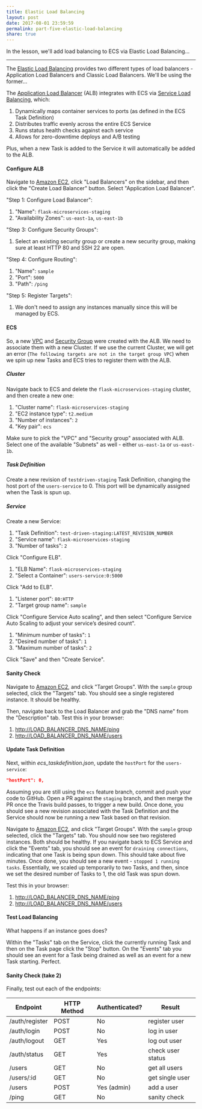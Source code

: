 ```yaml
---
title: Elastic Load Balancing
layout: post
date: 2017-08-01 23:59:59
permalink: part-five-elastic-load-balancing
share: true
---
```


In the lesson, we'll add load balancing to ECS via Elastic Load Balancing...

---

The [Elastic Load Balancing](https://aws.amazon.com/elasticloadbalancing/) provides two different types of load balancers - Application Load Balancers and Classic Load Balancers. We'll be using the former...

The [Application Load Balancer](https://aws.amazon.com/elasticloadbalancing/applicationloadbalancer/) (ALB) integrates with ECS via [Service Load Balancing](http://docs.aws.amazon.com/AmazonECS/latest/developerguide/service-load-balancing.html), which:

1. Dynamically maps container services to ports (as defined in the ECS Task Definition)
1. Distributes traffic evenly across the entire ECS Service
1. Runs status health checks against each service
1. Allows for zero-downtime deploys and A/B testing

Plus, when a new Task is added to the Service it will automatically be added to the ALB.

#### Configure ALB

Navigate to [Amazon EC2](https://console.aws.amazon.com/ec2/), click "Load Balancers" on the sidebar, and then click the "Create Load Balancer" button. Select "Application Load Balancer".

"Step 1: Configure Load Balancer":

1. "Name": `flask-microservices-staging`
1. "Availability Zones": `us-east-1a`, `us-east-1b`

"Step 3: Configure Security Groups":

1. Select an existing security group or create a new security group, making sure at least HTTP 80 and SSH 22 are open.

"Step 4: Configure Routing":

1. "Name": `sample`
1. "Port": `5000`
1. "Path": `/ping`

"Step 5: Register Targets":

1. We don't need to assign any instances manually since this will be managed by ECS.

#### ECS

So, a new [VPC](https://aws.amazon.com/vpc/) and [Security Group](http://docs.aws.amazon.com/AmazonVPC/latest/UserGuide/VPC_SecurityGroups.html) were created with the ALB. We need to associate them with a new Cluster. If we use the current Cluster, we will get an error (`The following targets are not in the target group VPC`) when we spin up new Tasks and ECS tries to register them with the ALB.

##### Cluster

Navigate back to ECS and delete the `flask-microservices-staging` cluster, and then create a new one:

1. "Cluster name": `flask-microservices-staging`
1. "EC2 instance type": `t2.medium`
1. "Number of instances": `2`
1. "Key pair": `ecs`

Make sure to pick the "VPC" and "Security group" associated with ALB. Select one of the available "Subnets" as well - either `us-east-1a` or `us-east-1b`.

##### Task Definition

Create a new revision of `testdriven-staging` Task Definition, changing the host port of the `users-service` to 0. This port will be dynamically assigned when the Task is spun up.

##### Service

Create a new Service:

1. "Task Definition": `test-driven-staging:LATEST_REVISION_NUMBER`
1. "Service name": `flask-microservices-staging`
1. "Number of tasks": `2`

Click "Configure ELB".

1. "ELB Name": `flask-microservices-staging`
1. "Select a Container": `users-service:0:5000`

Click "Add to ELB".

1. "Listener port": `80:HTTP`
1. "Target group name": `sample`

Click "Configure Service Auto scaling", and then select "Configure Service Auto Scaling to adjust your service’s desired count".

1. "Minimum number of tasks": `1`
1. "Desired number of tasks": `1`
1. "Maximum number of tasks": `2`

Click "Save" and then "Create Service".

#### Sanity Check

Navigate to [Amazon EC2](https://console.aws.amazon.com/ec2/), and click "Target Groups". With the `sample` group selected, click the "Targets" tab. You should see a single registered instance. It should be healthy.

Then, navigate back to the Load Balancer and grab the "DNS name" from the "Description" tab. Test this in your browser:

1. [http://LOAD_BALANCER_DNS_NAME/ping](http://LOAD_BALANCER_DNS_NAME/ping)
1. [http://LOAD_BALANCER_DNS_NAME/users](http://LOAD_BALANCER_DNS_NAME/users)

#### Update Task Definition

Next, within *ecs_taskdefinition.json*, update the `hostPort` for the `users-service`:

```json
"hostPort": 0,
```

Assuming you are still using the `ecs` feature branch, commit and push your code to GitHub. Open a PR against the `staging` branch, and then merge the PR once the Travis build passes, to trigger a new build. Once done, you should see a new revision associated with the Task Definition and the Service should now be running a new Task based on that revision.

Navigate to [Amazon EC2](https://console.aws.amazon.com/ec2/), and click "Target Groups". With the `sample` group selected, click the "Targets" tab. You should now see two registered instances. Both should be healthy. If you navigate back to ECS Service and click the "Events" tab, you should see an event for `draining connections`, indicating that one Task is being spun down. This should take about five minutes. Once done, you should see a new event - `stopped 1 running tasks`. Essentially, we scaled up temporarily to two Tasks, and then, since we set the desired number of Tasks to 1, the old Task was spun down.

Test this in your browser:

1. [http://LOAD_BALANCER_DNS_NAME/ping](http://LOAD_BALANCER_DNS_NAME/ping)
1. [http://LOAD_BALANCER_DNS_NAME/users](http://LOAD_BALANCER_DNS_NAME/users)

#### Test Load Balancing

What happens if an instance goes does?

Within the "Tasks" tab on the Service, click the currently running Task and then on the Task page click the "Stop" button. On the "Events" tab you should see an event for a Task being drained as well as an event for a new Task starting. Perfect.

#### Sanity Check (take 2)

Finally, test out each of the endpoints:

| Endpoint        | HTTP Method | Authenticated?  | Result            |
|-----------------|-------------|-----------------|-------------------|
| /auth/register  | POST        | No              | register user     |
| /auth/login     | POST        | No              | log in user       |
| /auth/logout    | GET         | Yes             | log out user      |
| /auth/status    | GET         | Yes             | check user status |
| /users          | GET         | No              | get all users     |
| /users/:id      | GET         | No              | get single user   |
| /users          | POST        | Yes (admin)     | add a user        |
| /ping           | GET         | No              | sanity check      |
